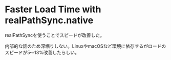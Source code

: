 # Faster Load Time with realPathSync.native

realPathSyncを使うことでスピードが改善した。

内部的な話のため深堀りしない。LinuxやmacOSなど環境に依存するがロードのスピードが5〜13%改善したらしい。
